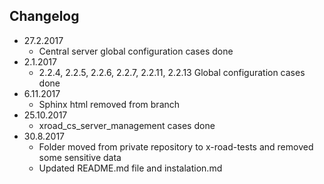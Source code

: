 ## Changelog
- 27.2.2017
    * Central server global configuration cases done
- 2.1.2017
    * 2.2.4, 2.2.5, 2.2.6, 2.2.7, 2.2.11, 2.2.13 Global configuration cases done
- 6.11.2017
   * Sphinx html removed from branch
- 25.10.2017
   *  xroad_cs_server_management cases done
- 30.8.2017
   * Folder moved from private repository to x-road-tests and removed some sensitive data
   * Updated README.md file and instalation.md
